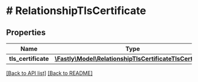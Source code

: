 # # RelationshipTlsCertificate

## Properties

Name | Type | Description | Notes
------------ | ------------- | ------------- | -------------
**tls_certificate** | [**\Fastly\Model\RelationshipTlsCertificateTlsCertificate**](RelationshipTlsCertificateTlsCertificate.md) |  | [optional]

[[Back to API list]](../../README.md#endpoints) [[Back to README]](../../README.md)
